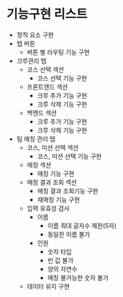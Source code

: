 # 기능구현 리스트
- 정적 요소 구현
- 탭 버튼
  - 버튼 별 라우팅 기능 구현
- 크루관리 탭 
  - 코스 선택 섹션
    - 코스 선택 기능 구현
  - 프론트엔드 섹션
    - 크루 추가 기능 구현
    - 크루 삭제 기능 구현
  - 백엔드 섹션
    - 크루 추가 기능 구현
    - 크루 삭제 기능 구현
- 팀 매칭 관리 탭
  - 코스, 미션 선택 섹션
    - 코스, 미션 선택 기능 구현
  - 매칭 섹션
    - 매칭 기능 구현
  - 매칭 결과 조회 섹션
    - 매칭 결과 조회기능 구현
    - 재매칭 기능 구현
  - 입력 유효성 검사
    - 이름
      - 이름 최대 글자수 제한(5자)
      - 동일한 이름 불가
    - 인원
      - 숫자 타입
      - 빈 값 불가
      - 양의 자연수
      - 매칭 불가능한 숫자 불가
  - 데이터 유지 구현
